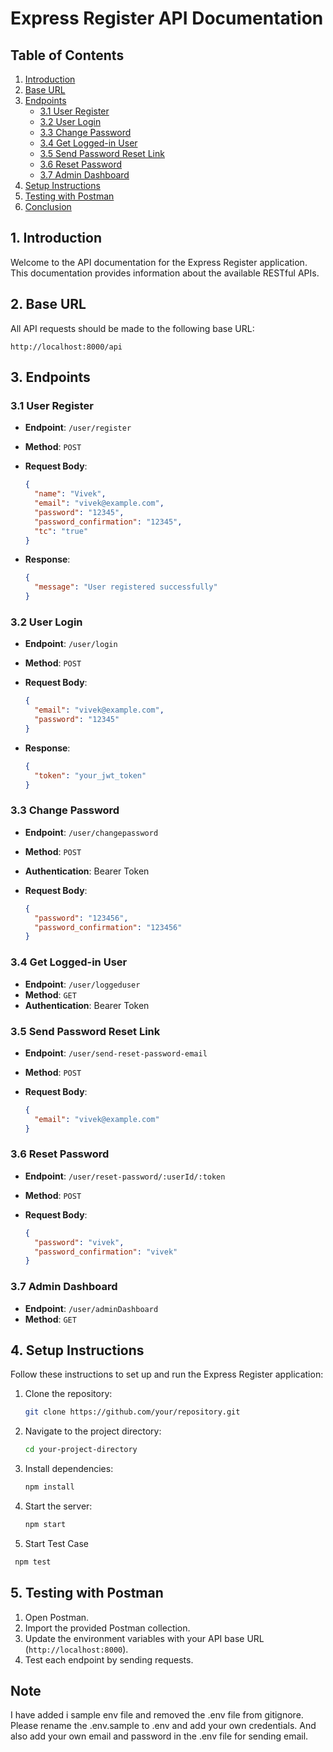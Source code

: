 # Express Register API Documentation

## Table of Contents

1. [Introduction](#1-introduction)
2. [Base URL](#2-base-url)
3. [Endpoints](#3-endpoints)
   - [3.1 User Register](#31-user-register)
   - [3.2 User Login](#32-user-login)
   - [3.3 Change Password](#33-change-password)
   - [3.4 Get Logged-in User](#34-get-logged-in-user)
   - [3.5 Send Password Reset Link](#35-send-password-reset-link)
   - [3.6 Reset Password](#36-reset-password)
   - [3.7 Admin Dashboard](#37-admin-dashboard)
4. [Setup Instructions](#4-setup-instructions)
5. [Testing with Postman](#5-testing-with-postman)
6. [Conclusion](#6-conclusion)

## 1. Introduction

Welcome to the API documentation for the Express Register application. This documentation provides information about the available RESTful APIs.

## 2. Base URL

All API requests should be made to the following base URL:

```
http://localhost:8000/api
```

## 3. Endpoints

### 3.1 User Register

- **Endpoint**: `/user/register`
- **Method**: `POST`
- **Request Body**:

  ```json
  {
    "name": "Vivek",
    "email": "vivek@example.com",
    "password": "12345",
    "password_confirmation": "12345",
    "tc": "true"
  }
  ```

- **Response**:

  ```json
  {
    "message": "User registered successfully"
  }
  ```

### 3.2 User Login

- **Endpoint**: `/user/login`
- **Method**: `POST`
- **Request Body**:

  ```json
  {
    "email": "vivek@example.com",
    "password": "12345"
  }
  ```

- **Response**:

  ```json
  {
    "token": "your_jwt_token"
  }
  ```

### 3.3 Change Password

- **Endpoint**: `/user/changepassword`
- **Method**: `POST`
- **Authentication**: Bearer Token

- **Request Body**:

  ```json
  {
    "password": "123456",
    "password_confirmation": "123456"
  }
  ```

### 3.4 Get Logged-in User

- **Endpoint**: `/user/loggeduser`
- **Method**: `GET`
- **Authentication**: Bearer Token

### 3.5 Send Password Reset Link

- **Endpoint**: `/user/send-reset-password-email`
- **Method**: `POST`
- **Request Body**:

  ```json
  {
    "email": "vivek@example.com"
  }
  ```

### 3.6 Reset Password

- **Endpoint**: `/user/reset-password/:userId/:token`
- **Method**: `POST`
- **Request Body**:

  ```json
  {
    "password": "vivek",
    "password_confirmation": "vivek"
  }
  ```

### 3.7 Admin Dashboard

- **Endpoint**: `/user/adminDashboard`
- **Method**: `GET`

## 4. Setup Instructions

Follow these instructions to set up and run the Express Register application:

1. Clone the repository:
   ```bash
   git clone https://github.com/your/repository.git
   ```

2. Navigate to the project directory:
   ```bash
   cd your-project-directory
   ```

3. Install dependencies:
   ```bash
   npm install
   ```

4. Start the server:
   ```bash
   npm start
   ```
5. Start Test Case
  ```bash
   npm test
  ```

## 5. Testing with Postman

1. Open Postman.
2. Import the provided Postman collection.
3. Update the environment variables with your API base URL (`http://localhost:8000`).
4. Test each endpoint by sending requests.

## Note
I have added i sample env file and removed the .env file from gitignore. Please rename the .env.sample to .env and add your own credentials.
And also add your own email and password in the .env file for sending email.
  

